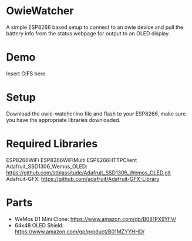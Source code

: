 # OwieWatcher
A simple ESP8266 based setup to connect to an owie device and pull the battery info from the status webpage for output to an OLED display.

# Demo
Insert GIFS here

# Setup
Download the owie-watcher.ino file and flash to your ESP8266, make sure you have the appropriate libraries downloaded.

# Required Libraries
ESP8266WiFi
ESP8266WiFiMulti
ESP8266HTTPClient
Adafruit_SSD1306_Wemos_OLED: https://github.com/stblassitude/Adafruit_SSD1306_Wemos_OLED.git
Adafruit-GFX: https://github.com/adafruit/Adafruit-GFX-Library

# Parts
- WeMos D1 Mini Clone: https://www.amazon.com/dp/B081PX9YFV/
- 64x48 OLED Shield: https://www.amazon.com/gp/product/B01MZYYHHD/
